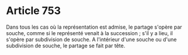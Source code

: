 # Article 753

Dans tous les cas où la représentation est admise, le partage s'opère par souche, comme si le représenté venait à la succession ; s'il y a lieu, il s'opère par subdivision de souche. A l'intérieur d'une souche ou d'une subdivision de souche, le partage se fait par tête.
